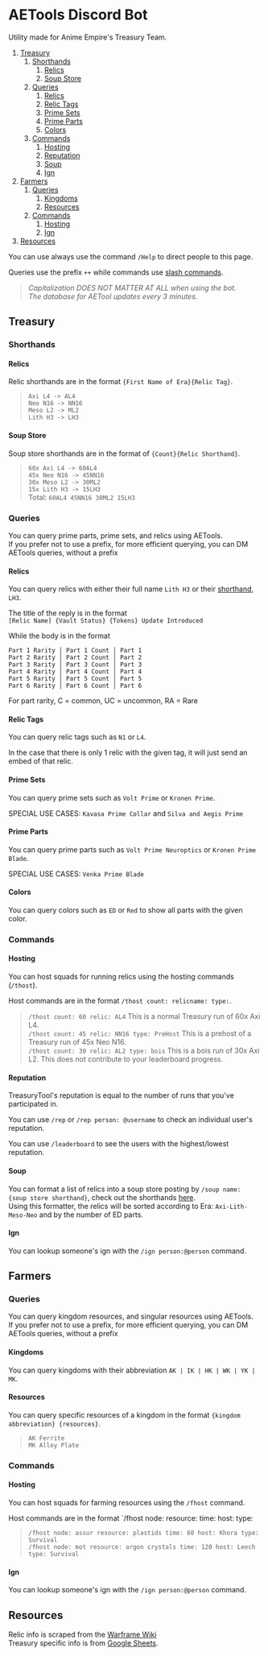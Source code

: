 # AETools Discord Bot

Utility made for Anime Empire's Treasury Team.

1. [Treasury](#treasury)
	1. [Shorthands](#shorthands)
		1. [Relics](#relics)
		2. [Soup Store](#soup-store)
	2. [Queries](#queries)
		1. [Relics](#relics1)
		2. [Relic Tags](#relic-tags)
		3. [Prime Sets](#prime-sets)
		4. [Prime Parts](#prime-parts)
		5. [Colors](#colors)
	3. [Commands](#commands)
	    1. [Hosting](#hosting)
	    2. [Reputation](#reputation)
	    3. [Soup](#soup)
	    4. [Ign](#ign)
2. [Farmers](#farmers)
	1. [Queries](#queries1)
		1. [Kingdoms](#kingdoms)
		2. [Resources](#resources)
	2. [Commands](#commands1)
	    1. [Hosting](#hosting1)
	    2. [Ign](#ign)
3. [Resources](#resources)

You can use always use the command `/Help` to direct people to this page.

Queries use the prefix `++` while commands use [slash commands](https://support.discord.com/hc/en-us/articles/1500000368501-Slash-Commands-FAQ).

> *Capitalization DOES NOT MATTER AT ALL when using the bot.*
<br/>*The database for AETool updates every 3 minutes.*

## Treasury

### Shorthands

#### Relics

Relic shorthands are in the format `{First Name of Era}{Relic Tag}`.

>`Axi L4 -> AL4`
<br/>`Neo N16 -> NN16`
<br/>`Meso L2 -> ML2`
<br/>`Lith H3 -> LH3`

#### Soup Store

Soup store shorthands are in the format of `{Count}{Relic Shorthand}`.

>`60x Axi L4 -> 60AL4`
<br/>`45x Neo N16 -> 45NN16`
<br/>`30x Meso L2 -> 30ML2`
<br/>`15x Lith H3 -> 15LH3`
<br/>Total: `60AL4 45NN16 30ML2 15LH3`

### Queries

You can query prime parts, prime sets, and relics using AETools.
<br/> If you prefer not to use a prefix, for more efficient querying, you can DM AETools queries, without a prefix

<div id="relics1"></div>

#### Relics
You can query relics with either their full name `Lith H3` or their [shorthand](#relics), `LH3`.

The title of the reply is in the format
<br/>`[Relic Name] {Vault Status} {Tokens} Update Introduced`

While the body is in the format
```
Part 1 Rarity │ Part 1 Count │ Part 1
Part 2 Rarity │ Part 2 Count │ Part 2
Part 3 Rarity │ Part 3 Count │ Part 3
Part 4 Rarity │ Part 4 Count │ Part 4
Part 5 Rarity │ Part 5 Count │ Part 5
Part 6 Rarity │ Part 6 Count │ Part 6
```
For part rarity, C = common, UC = uncommon, RA = Rare

#### Relic Tags
You can query relic tags such as `N1` or `L4`.

In the case that there is only 1 relic with the given tag, it will just send an embed of that relic.

#### Prime Sets
You can query prime sets such as `Volt Prime` or `Kronen Prime`.

SPECIAL USE CASES: `Kavasa Prime Collar` and `Silva and Aegis Prime`

#### Prime Parts
You can query prime parts such as `Volt Prime Neuroptics` or `Kronen Prime Blade`.

SPECIAL USE CASES: `Venka Prime Blade`

#### Colors
You can query colors such as `ED` or `Red` to show all parts with the given color.

### Commands

#### Hosting
You can host squads for running relics using the hosting commands (`/thost`).

Host commands are in the format `/thost count: relicname: type:`.

> `/thost count: 60 relic: AL4` This is a normal Treasury run of 60x Axi L4.
<br/>`/thost count: 45 relic: NN16 type: PreHost` This is a prehost of a Treasury run of 45x Neo N16.
<br/>`/thost count: 30 relic: AL2 type: bois` This is a bois run of 30x Axi L2. This does not contribute to your leaderboard progress.

#### Reputation
TreasuryTool's reputation is equal to the number of runs that you've participated in.

You can use `/rep` or `/rep person: @username` to check an individual user's reputation.

You can use `/leaderboard` to see the users with the highest/lowest reputation.

#### Soup
You can format a list of relics into a soup store posting by `/soup name: {soup store shorthand}`, check out the shorthands [here](#soup-store).
<br/>Using this formatter, the relics will be sorted according to Era: `Axi-Lith-Meso-Neo` and by the number of ED parts.

#### Ign
You can lookup someone's ign with the `/ign person:@person` command.

## Farmers

<div id="queries1"></div>

### Queries

You can query kingdom resources, and singular resources using AETools.
<br/> If you prefer not to use a prefix, for more efficient querying, you can DM AETools queries, without a prefix

#### Kingdoms
You can query kingdoms with their abbreviation `AK | IK | HK | WK | YK | MK`.

#### Resources
You can query specific resources of a kingdom in the format `{kingdom abbreviation} {resources}`.

> `AK Ferrite`
<br/>`MK Alloy Plate`

<div id="commands1"></div>

### Commands

<div id="hosting1"></div>

#### Hosting
You can host squads for farming resources using the `/fhost` command.

Host commands are in the format `/fhost node: resource: time: host: type:

> `/fhost node: assur resource: plastids time: 60 host: Khora type: Survival`
<br/>`/fhost node: mot resource: argon crystals time: 120 host: Leech type: Survival`

#### Ign
You can lookup someone's ign with the `/ign person:@person` command.

## Resources

Relic info is scraped from the [Warframe Wiki](https://warframe.fandom.com/wiki/Void_Relic)
<br/>Treasury specific info is from [Google Sheets](https://docs.google.com/spreadsheets/d/14Lxib9u73S8lGJjbWrgiXXhfP3NFyzbH_aqh-gwMyn8/edit#gid=0).
